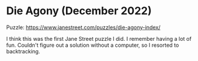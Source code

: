 # Die Agony (December 2022)
Puzzle: https://www.janestreet.com/puzzles/die-agony-index/

I think this was the first Jane Street puzzle I did. I remember having a lot of fun. Couldn't figure out a
solution without a computer, so I resorted to backtracking.